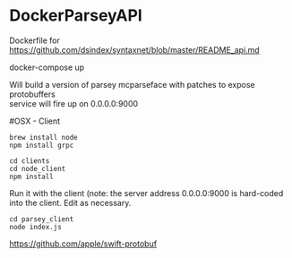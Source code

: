 # DockerParseyAPI

Dockerfile for 
https://github.com/dsindex/syntaxnet/blob/master/README_api.md



docker-compose up

Will build a version of parsey mcparseface with patches to expose protobuffers   
service will fire up on 0.0.0.0:9000


#OSX - Client
```
brew install node 
npm install grpc
```

```
cd clients   
cd node_client   
npm install   
```

Run it with the client (note: the server address 0.0.0.0:9000 is hard-coded into the client.  Edit as necessary.
```
cd parsey_client
node index.js
```



https://github.com/apple/swift-protobuf
